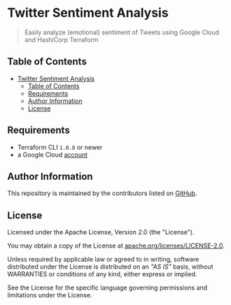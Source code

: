 # Twitter Sentiment Analysis

> Easily analyze (emotional) sentiment of Tweets using Google Cloud and HashiCorp Terraform

## Table of Contents

- [Twitter Sentiment Analysis](#twitter-sentiment-analysis)
  - [Table of Contents](#table-of-contents)
  - [Requirements](#requirements)
  - [Author Information](#author-information)
  - [License](#license)

## Requirements

* Terraform CLI `1.0.8` or newer
* a Google Cloud [account](https://cloud.google.com/gcp)

## Author Information

This repository is maintained by the contributors listed on [GitHub](https://github.com/ksatirli/pagerduty-x-terraform/graphs/contributors).

## License

Licensed under the Apache License, Version 2.0 (the "License").

You may obtain a copy of the License at [apache.org/licenses/LICENSE-2.0](http://www.apache.org/licenses/LICENSE-2.0).

Unless required by applicable law or agreed to in writing, software distributed under the License is distributed on an _"AS IS"_ basis, without WARRANTIES or conditions of any kind, either express or implied.

See the License for the specific language governing permissions and limitations under the License.
